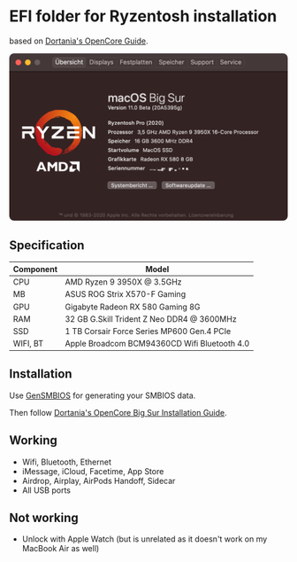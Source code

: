 # EFI folder for Ryzentosh installation

based on [Dortania's OpenCore Guide](https://dortania.github.io/OpenCore-Install-Guide/AMD/zen.html#starting-point).

![Screenshot](/screenshot.png?raw=true)

## Specification

| **Component** | **Model**                                  |
| ------------- | ------------------------------------------ |
| CPU           | AMD Ryzen 9 3950X @ 3.5GHz                 |
| MB            | ASUS ROG Strix X570-F Gaming               |
| GPU           | Gigabyte Radeon RX 580 Gaming 8G           |
| RAM           | 32 GB G.Skill Trident Z Neo DDR4 @ 3600MHz |
| SSD           | 1 TB Corsair Force Series MP600 Gen.4 PCIe |
| WIFI, BT      | Apple Broadcom BCM94360CD Wifi Bluetooth 4.0 |

## Installation

Use [GenSMBIOS](https://github.com/corpnewt/GenSMBIOS) for generating your SMBIOS data.

Then follow [Dortania's OpenCore Big Sur Installation Guide](https://dortania.github.io/OpenCore-Install-Guide/extras/big-sur/#table-of-contents).

## Working
- Wifi, Bluetooth, Ethernet
- iMessage, iCloud, Facetime, App Store
- Airdrop, Airplay, AirPods Handoff, Sidecar
- All USB ports

## Not working
- Unlock with Apple Watch (but is unrelated as it doesn't work on my MacBook Air as well)
